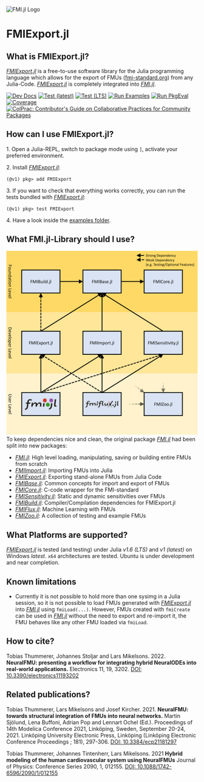![FMI.jl Logo](https://github.com/ThummeTo/FMI.jl/blob/main/logo/dark/fmijl_logo_640_320.png?raw=true "FMI.jl Logo")
# FMIExport.jl

## What is FMIExport.jl?
[*FMIExport.jl*](https://github.com/ThummeTo/FMIExport.jl) is a free-to-use software library for the Julia programming language which allows for the export of FMUs ([fmi-standard.org](http://fmi-standard.org/)) from any Julia-Code. [*FMIExport.jl*](https://github.com/ThummeTo/FMIExport.jl) is completely integrated into [*FMI.jl*](https://github.com/ThummeTo/FMI.jl).

[![Dev Docs](https://img.shields.io/badge/docs-dev-blue.svg)](https://thummeto.github.io/FMI.jl/dev/) 
[![Test (latest)](https://github.com/ThummeTo/FMIExport.jl/actions/workflows/TestLatest.yml/badge.svg)](https://github.com/ThummeTo/FMIExport.jl/actions/workflows/TestLatest.yml)
[![Test (LTS)](https://github.com/ThummeTo/FMIExport.jl/actions/workflows/TestLTS.yml/badge.svg)](https://github.com/ThummeTo/FMIExport.jl/actions/workflows/TestLTS.yml)
[![Run Examples](https://github.com/ThummeTo/FMIExport.jl/actions/workflows/Example.yml/badge.svg)](https://github.com/ThummeTo/FMIExport.jl/actions/workflows/Example.yml)
[![Run PkgEval](https://github.com/ThummeTo/FMIExport.jl/actions/workflows/Eval.yml/badge.svg)](https://github.com/ThummeTo/FMIExport.jl/actions/workflows/Eval.yml)
[![Coverage](https://codecov.io/gh/ThummeTo/FMIExport.jl/branch/main/graph/badge.svg)](https://codecov.io/gh/ThummeTo/FMIExport.jl)
[![ColPrac: Contributor's Guide on Collaborative Practices for Community Packages](https://img.shields.io/badge/ColPrac-Contributor's%20Guide-blueviolet)](https://github.com/SciML/ColPrac)

## How can I use FMIExport.jl?

1\. Open a Julia-REPL, switch to package mode using `]`, activate your preferred environment.

2\. Install [*FMIExport.jl*](https://github.com/ThummeTo/FMIExport.jl):
```julia-repl
(@v1) pkg> add FMIExport
```

3\. If you want to check that everything works correctly, you can run the tests bundled with [*FMIExport.jl*](https://github.com/ThummeTo/FMIExport.jl):
```julia-repl
(@v1) pkg> test FMIExport
```

4\. Have a look inside the [examples folder](https://github.com/ThummeTo/FMIExport.jl/tree/main/examples/FMI2).

## What FMI.jl-Library should I use?
![FMI.jl Logo](https://github.com/ThummeTo/FMI.jl/blob/main/docs/src/assets/FMI_JL_family.png?raw=true "FMI.jl Family")
To keep dependencies nice and clean, the original package [*FMI.jl*](https://github.com/ThummeTo/FMI.jl) had been split into new packages:
- [*FMI.jl*](https://github.com/ThummeTo/FMI.jl): High level loading, manipulating, saving or building entire FMUs from scratch
- [*FMIImport.jl*](https://github.com/ThummeTo/FMIImport.jl): Importing FMUs into Julia
- [*FMIExport.jl*](https://github.com/ThummeTo/FMIExport.jl): Exporting stand-alone FMUs from Julia Code
- [*FMIBase.jl*](https://github.com/ThummeTo/FMIBase.jl): Common concepts for import and export of FMUs
- [*FMICore.jl*](https://github.com/ThummeTo/FMICore.jl): C-code wrapper for the FMI-standard
- [*FMISensitivity.jl*](https://github.com/ThummeTo/FMISensitivity.jl): Static and dynamic sensitivities over FMUs
- [*FMIBuild.jl*](https://github.com/ThummeTo/FMIBuild.jl): Compiler/Compilation dependencies for FMIExport.jl
- [*FMIFlux.jl*](https://github.com/ThummeTo/FMIFlux.jl): Machine Learning with FMUs
- [*FMIZoo.jl*](https://github.com/ThummeTo/FMIZoo.jl): A collection of testing and example FMUs

## What Platforms are supported?
[*FMIExport.jl*](https://github.com/ThummeTo/FMIExport.jl) is tested (and testing) under Julia *v1.6 (LTS)* and *v1 (latest)* on Windows *latest*. `x64` architectures are tested. Ubuntu is under development and near completion.

## Known limitations
- Currently it is not possible to hold more than one sysimg in a Julia session, so it is not possible to load FMUs generated with [*FMIExport.jl*](https://github.com/ThummeTo/FMIExport.jl) into [*FMI.jl*](https://github.com/ThummeTo/FMI.jl) using `fmiLoad(...)`. However, FMUs created with `fmiCreate` can be used in [*FMI.jl*](https://github.com/ThummeTo/FMI.jl) without the need to export and re-import it, the FMU behaves like any other FMU loaded via `fmiLoad`.

## How to cite?
Tobias Thummerer, Johannes Stoljar and Lars Mikelsons. 2022. **NeuralFMU: presenting a workflow for integrating hybrid NeuralODEs into real-world applications.** Electronics 11, 19, 3202. [DOI: 10.3390/electronics11193202](https://doi.org/10.3390/electronics11193202)

## Related publications?
Tobias Thummerer, Lars Mikelsons and Josef Kircher. 2021. **NeuralFMU: towards structural integration of FMUs into neural networks.** Martin Sjölund, Lena Buffoni, Adrian Pop and Lennart Ochel (Ed.). Proceedings of 14th Modelica Conference 2021, Linköping, Sweden, September 20-24, 2021. Linköping University Electronic Press, Linköping (Linköping Electronic Conference Proceedings ; 181), 297-306. [DOI: 10.3384/ecp21181297](https://doi.org/10.3384/ecp21181297)

Tobias Thummerer, Johannes Tintenherr, Lars Mikelsons. 2021 **Hybrid modeling of the human cardiovascular system using NeuralFMUs** Journal of Physics: Conference Series 2090, 1, 012155. [DOI: 10.1088/1742-6596/2090/1/012155](https://doi.org/10.1088/1742-6596/2090/1/012155)
